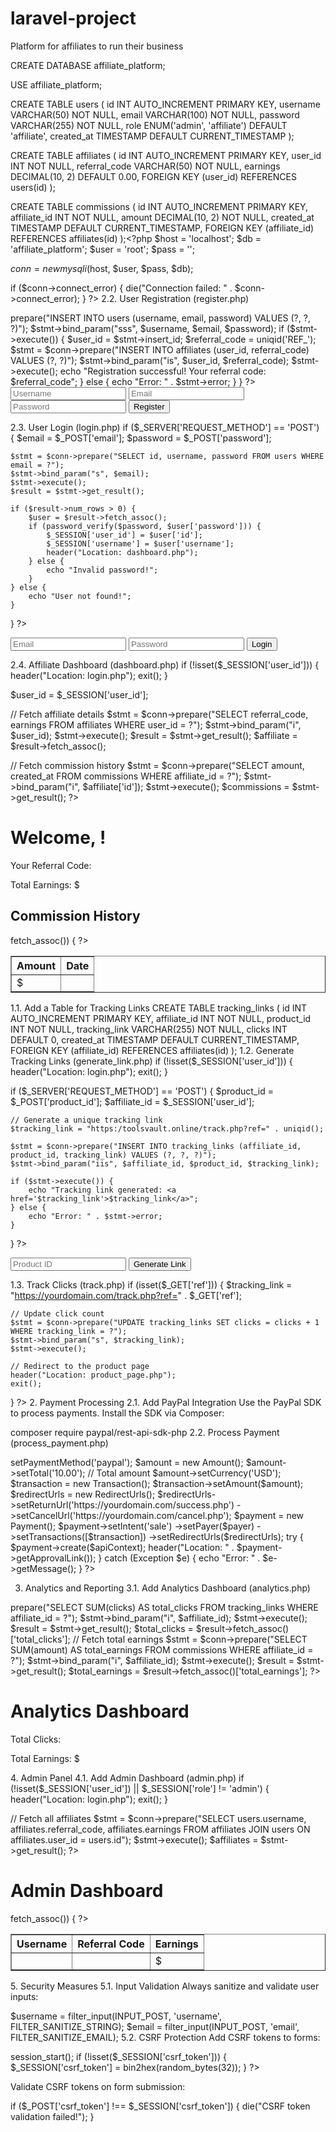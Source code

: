# laravel-project
Platform for affiliates to run their business

CREATE DATABASE affiliate_platform;

USE affiliate_platform;

CREATE TABLE users (
    id INT AUTO_INCREMENT PRIMARY KEY,
    username VARCHAR(50) NOT NULL,
    email VARCHAR(100) NOT NULL,
    password VARCHAR(255) NOT NULL,
    role ENUM('admin', 'affiliate') DEFAULT 'affiliate',
    created_at TIMESTAMP DEFAULT CURRENT_TIMESTAMP
);

CREATE TABLE affiliates (
    id INT AUTO_INCREMENT PRIMARY KEY,
    user_id INT NOT NULL,
    referral_code VARCHAR(50) NOT NULL,
    earnings DECIMAL(10, 2) DEFAULT 0.00,
    FOREIGN KEY (user_id) REFERENCES users(id)
);

CREATE TABLE commissions (
    id INT AUTO_INCREMENT PRIMARY KEY,
    affiliate_id INT NOT NULL,
    amount DECIMAL(10, 2) NOT NULL,
    created_at TIMESTAMP DEFAULT CURRENT_TIMESTAMP,
    FOREIGN KEY (affiliate_id) REFERENCES affiliates(id)
);<?php
$host = 'localhost';
$db = 'affiliate_platform';
$user = 'root';
$pass = '';

$conn = new mysqli($host, $user, $pass, $db);

if ($conn->connect_error) {
    die("Connection failed: " . $conn->connect_error);
}
?>
2.2. User Registration (register.php)
<?php
include 'db.php';

if ($_SERVER['REQUEST_METHOD'] == 'POST') {
    $username = $_POST['username'];
    $email = $_POST['email'];
    $password = password_hash($_POST['password'], PASSWORD_BCRYPT);

    $stmt = $conn->prepare("INSERT INTO users (username, email, password) VALUES (?, ?, ?)");
    $stmt->bind_param("sss", $username, $email, $password);

    if ($stmt->execute()) {
        $user_id = $stmt->insert_id;
        $referral_code = uniqid('REF_');
        $stmt = $conn->prepare("INSERT INTO affiliates (user_id, referral_code) VALUES (?, ?)");
        $stmt->bind_param("is", $user_id, $referral_code);
        $stmt->execute();

        echo "Registration successful! Your referral code: $referral_code";
    } else {
        echo "Error: " . $stmt->error;
    }
}
?>

<form method="POST" action="">
    <input type="text" name="username" placeholder="Username" required>
    <input type="email" name="email" placeholder="Email" required>
    <input type="password" name="password" placeholder="Password" required>
    <button type="submit">Register</button>
</form>
2.3. User Login (login.php)
<?php
session_start();
include 'db.php';

if ($_SERVER['REQUEST_METHOD'] == 'POST') {
    $email = $_POST['email'];
    $password = $_POST['password'];

    $stmt = $conn->prepare("SELECT id, username, password FROM users WHERE email = ?");
    $stmt->bind_param("s", $email);
    $stmt->execute();
    $result = $stmt->get_result();

    if ($result->num_rows > 0) {
        $user = $result->fetch_assoc();
        if (password_verify($password, $user['password'])) {
            $_SESSION['user_id'] = $user['id'];
            $_SESSION['username'] = $user['username'];
            header("Location: dashboard.php");
        } else {
            echo "Invalid password!";
        }
    } else {
        echo "User not found!";
    }
}
?>

<form method="POST" action="">
    <input type="email" name="email" placeholder="Email" required>
    <input type="password" name="password" placeholder="Password" required>
    <button type="submit">Login</button>
</form>
2.4. Affiliate Dashboard (dashboard.php)
<?php
session_start();
include 'db.php';

if (!isset($_SESSION['user_id'])) {
    header("Location: login.php");
    exit();
}

$user_id = $_SESSION['user_id'];

// Fetch affiliate details
$stmt = $conn->prepare("SELECT referral_code, earnings FROM affiliates WHERE user_id = ?");
$stmt->bind_param("i", $user_id);
$stmt->execute();
$result = $stmt->get_result();
$affiliate = $result->fetch_assoc();

// Fetch commission history
$stmt = $conn->prepare("SELECT amount, created_at FROM commissions WHERE affiliate_id = ?");
$stmt->bind_param("i", $affiliate['id']);
$stmt->execute();
$commissions = $stmt->get_result();
?>

<h1>Welcome, <?php echo $_SESSION['username']; ?>!</h1>
<p>Your Referral Code: <?php echo $affiliate['referral_code']; ?></p>
<p>Total Earnings: $<?php echo $affiliate['earnings']; ?></p>

<h2>Commission History</h2>
<table border="1">
    <tr>
        <th>Amount</th>
        <th>Date</th>
    </tr>
    <?php while ($row = $commissions->fetch_assoc()) { ?>
        <tr>
            <td>$<?php echo $row['amount']; ?></td>
            <td><?php echo $row['created_at']; ?></td>
        </tr>
    <?php } ?>
</table>
1.1. Add a Table for Tracking Links
CREATE TABLE tracking_links (
    id INT AUTO_INCREMENT PRIMARY KEY,
    affiliate_id INT NOT NULL,
    product_id INT NOT NULL,
    tracking_link VARCHAR(255) NOT NULL,
    clicks INT DEFAULT 0,
    created_at TIMESTAMP DEFAULT CURRENT_TIMESTAMP,
    FOREIGN KEY (affiliate_id) REFERENCES affiliates(id)
);
1.2. Generate Tracking Links (generate_link.php)
<?php
session_start();
include 'db.php';

if (!isset($_SESSION['user_id'])) {
    header("Location: login.php");
    exit();
}

if ($_SERVER['REQUEST_METHOD'] == 'POST') {
    $product_id = $_POST['product_id'];
    $affiliate_id = $_SESSION['user_id'];

    // Generate a unique tracking link
    $tracking_link = "https:/toolsvault.online/track.php?ref=" . uniqid();

    $stmt = $conn->prepare("INSERT INTO tracking_links (affiliate_id, product_id, tracking_link) VALUES (?, ?, ?)");
    $stmt->bind_param("iis", $affiliate_id, $product_id, $tracking_link);

    if ($stmt->execute()) {
        echo "Tracking link generated: <a href='$tracking_link'>$tracking_link</a>";
    } else {
        echo "Error: " . $stmt->error;
    }
}
?>

<form method="POST" action="">
    <input type="number" name="product_id" placeholder="Product ID" required>
    <button type="submit">Generate Link</button>
</form>
1.3. Track Clicks (track.php)
<?php
include 'db.php';

if (isset($_GET['ref'])) {
    $tracking_link = "https://yourdomain.com/track.php?ref=" . $_GET['ref'];

    // Update click count
    $stmt = $conn->prepare("UPDATE tracking_links SET clicks = clicks + 1 WHERE tracking_link = ?");
    $stmt->bind_param("s", $tracking_link);
    $stmt->execute();

    // Redirect to the product page
    header("Location: product_page.php");
    exit();
}
?>
2. Payment Processing
2.1. Add PayPal Integration
Use the PayPal SDK to process payments. Install the SDK via Composer:

composer require paypal/rest-api-sdk-php
2.2. Process Payment (process_payment.php)
<?php
require 'vendor/autoload.php';

use PayPal\Api\Amount;
use PayPal\Api\Payer;
use PayPal\Api\Payment;
use PayPal\Api\RedirectUrls;
use PayPal\Api\Transaction;

$apiContext = new \PayPal\Rest\ApiContext(
    new \PayPal\Auth\OAuthTokenCredential(
        'YOUR_CLIENT_ID',     // Client ID
        'YOUR_CLIENT_SECRET'  // Client Secret
    )
);

$payer = new Payer();
$payer->setPaymentMethod('paypal');

$amount = new Amount();
$amount->setTotal('10.00'); // Total amount
$amount->setCurrency('USD');

$transaction = new Transaction();
$transaction->setAmount($amount);

$redirectUrls = new RedirectUrls();
$redirectUrls->setReturnUrl('https://yourdomain.com/success.php')
    ->setCancelUrl('https://yourdomain.com/cancel.php');

$payment = new Payment();
$payment->setIntent('sale')
    ->setPayer($payer)
    ->setTransactions([$transaction])
    ->setRedirectUrls($redirectUrls);

try {
    $payment->create($apiContext);
    header("Location: " . $payment->getApprovalLink());
} catch (Exception $e) {
    echo "Error: " . $e->getMessage();
}
?>
3. Analytics and Reporting
3.1. Add Analytics Dashboard (analytics.php)
<?php
session_start();
include 'db.php';

if (!isset($_SESSION['user_id'])) {
    header("Location: login.php");
    exit();
}

$affiliate_id = $_SESSION['user_id'];

// Fetch total clicks
$stmt = $conn->prepare("SELECT SUM(clicks) AS total_clicks FROM tracking_links WHERE affiliate_id = ?");
$stmt->bind_param("i", $affiliate_id);
$stmt->execute();
$result = $stmt->get_result();
$total_clicks = $result->fetch_assoc()['total_clicks'];

// Fetch total earnings
$stmt = $conn->prepare("SELECT SUM(amount) AS total_earnings FROM commissions WHERE affiliate_id = ?");
$stmt->bind_param("i", $affiliate_id);
$stmt->execute();
$result = $stmt->get_result();
$total_earnings = $result->fetch_assoc()['total_earnings'];
?>

<h1>Analytics Dashboard</h1>
<p>Total Clicks: <?php echo $total_clicks; ?></p>
<p>Total Earnings: $<?php echo $total_earnings; ?></p>
4. Admin Panel
4.1. Add Admin Dashboard (admin.php)
<?php
session_start();
include 'db.php';

if (!isset($_SESSION['user_id']) || $_SESSION['role'] != 'admin') {
    header("Location: login.php");
    exit();
}

// Fetch all affiliates
$stmt = $conn->prepare("SELECT users.username, affiliates.referral_code, affiliates.earnings FROM affiliates JOIN users ON affiliates.user_id = users.id");
$stmt->execute();
$affiliates = $stmt->get_result();
?>

<h1>Admin Dashboard</h1>
<table border="1">
    <tr>
        <th>Username</th>
        <th>Referral Code</th>
        <th>Earnings</th>
    </tr>
    <?php while ($row = $affiliates->fetch_assoc()) { ?>
        <tr>
            <td><?php echo $row['username']; ?></td>
            <td><?php echo $row['referral_code']; ?></td>
            <td>$<?php echo $row['earnings']; ?></td>
        </tr>
    <?php } ?>
</table>
5. Security Measures
5.1. Input Validation
Always sanitize and validate user inputs:

$username = filter_input(INPUT_POST, 'username', FILTER_SANITIZE_STRING);
$email = filter_input(INPUT_POST, 'email', FILTER_SANITIZE_EMAIL);
5.2. CSRF Protection
Add CSRF tokens to forms:

session_start();
if (!isset($_SESSION['csrf_token'])) {
    $_SESSION['csrf_token'] = bin2hex(random_bytes(32));
}
?>
<form method="POST" action="">
    <input type="hidden" name="csrf_token" value="<?php echo $_SESSION['csrf_token']; ?>">
    <!-- Other form fields -->
</form>
Validate CSRF tokens on form submission:

if ($_POST['csrf_token'] !== $_SESSION['csrf_token']) {
    die("CSRF token validation failed!");
}
